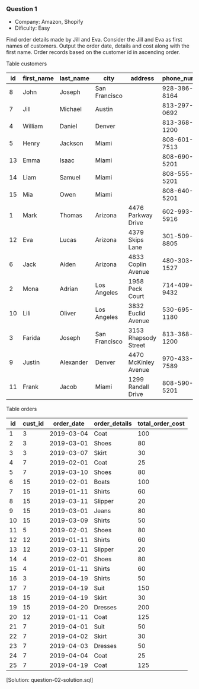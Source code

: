 ### Question 1
- Company: Amazon, Shopify
- Dificulty: Easy

Find order details made by Jill and Eva.
Consider the Jill and Eva as first names of customers.
Output the order date, details and cost along with the first name.
Order records based on the customer id in ascending order.

Table customers

<table class="ResultsTable__table"><thead><tr class="ResultsTable__header-row"><th class="ResultsTable__header-cell">id</th><th class="ResultsTable__header-cell">first_name</th><th class="ResultsTable__header-cell">last_name</th><th class="ResultsTable__header-cell">city</th><th class="ResultsTable__header-cell">address</th><th class="ResultsTable__header-cell">phone_number</th></tr></thead><tbody><tr class="ResultsTable__row "><td class="ResultsTable__cell">8</td><td class="ResultsTable__cell">John</td><td class="ResultsTable__cell">Joseph</td><td class="ResultsTable__cell">San Francisco</td><td class="ResultsTable__cell"></td><td class="ResultsTable__cell">928-386-8164</td></tr><tr class="ResultsTable__row "><td class="ResultsTable__cell">7</td><td class="ResultsTable__cell">Jill</td><td class="ResultsTable__cell">Michael</td><td class="ResultsTable__cell">Austin</td><td class="ResultsTable__cell"></td><td class="ResultsTable__cell">813-297-0692</td></tr><tr class="ResultsTable__row "><td class="ResultsTable__cell">4</td><td class="ResultsTable__cell">William</td><td class="ResultsTable__cell">Daniel</td><td class="ResultsTable__cell">Denver</td><td class="ResultsTable__cell"></td><td class="ResultsTable__cell">813-368-1200</td></tr><tr class="ResultsTable__row "><td class="ResultsTable__cell">5</td><td class="ResultsTable__cell">Henry</td><td class="ResultsTable__cell">Jackson</td><td class="ResultsTable__cell">Miami</td><td class="ResultsTable__cell"></td><td class="ResultsTable__cell">808-601-7513</td></tr><tr class="ResultsTable__row "><td class="ResultsTable__cell">13</td><td class="ResultsTable__cell">Emma</td><td class="ResultsTable__cell">Isaac</td><td class="ResultsTable__cell">Miami</td><td class="ResultsTable__cell"></td><td class="ResultsTable__cell">808-690-5201</td></tr><tr class="ResultsTable__row "><td class="ResultsTable__cell">14</td><td class="ResultsTable__cell">Liam</td><td class="ResultsTable__cell">Samuel</td><td class="ResultsTable__cell">Miami</td><td class="ResultsTable__cell"></td><td class="ResultsTable__cell">808-555-5201</td></tr><tr class="ResultsTable__row "><td class="ResultsTable__cell">15</td><td class="ResultsTable__cell">Mia</td><td class="ResultsTable__cell">Owen</td><td class="ResultsTable__cell">Miami</td><td class="ResultsTable__cell"></td><td class="ResultsTable__cell">808-640-5201</td></tr><tr class="ResultsTable__row "><td class="ResultsTable__cell">1</td><td class="ResultsTable__cell">Mark</td><td class="ResultsTable__cell">Thomas</td><td class="ResultsTable__cell">Arizona</td><td class="ResultsTable__cell">4476 Parkway Drive</td><td class="ResultsTable__cell">602-993-5916</td></tr><tr class="ResultsTable__row "><td class="ResultsTable__cell">12</td><td class="ResultsTable__cell">Eva</td><td class="ResultsTable__cell">Lucas</td><td class="ResultsTable__cell">Arizona</td><td class="ResultsTable__cell">4379 Skips Lane</td><td class="ResultsTable__cell">301-509-8805</td></tr><tr class="ResultsTable__row "><td class="ResultsTable__cell">6</td><td class="ResultsTable__cell">Jack</td><td class="ResultsTable__cell">Aiden</td><td class="ResultsTable__cell">Arizona</td><td class="ResultsTable__cell">4833 Coplin Avenue</td><td class="ResultsTable__cell">480-303-1527</td></tr><tr class="ResultsTable__row "><td class="ResultsTable__cell">2</td><td class="ResultsTable__cell">Mona</td><td class="ResultsTable__cell">Adrian</td><td class="ResultsTable__cell">Los Angeles</td><td class="ResultsTable__cell">1958 Peck Court</td><td class="ResultsTable__cell">714-409-9432</td></tr><tr class="ResultsTable__row "><td class="ResultsTable__cell">10</td><td class="ResultsTable__cell">Lili</td><td class="ResultsTable__cell">Oliver</td><td class="ResultsTable__cell">Los Angeles</td><td class="ResultsTable__cell">3832 Euclid Avenue</td><td class="ResultsTable__cell">530-695-1180</td></tr><tr class="ResultsTable__row "><td class="ResultsTable__cell">3</td><td class="ResultsTable__cell">Farida</td><td class="ResultsTable__cell">Joseph</td><td class="ResultsTable__cell">San Francisco</td><td class="ResultsTable__cell">3153 Rhapsody Street</td><td class="ResultsTable__cell">813-368-1200</td></tr><tr class="ResultsTable__row "><td class="ResultsTable__cell">9</td><td class="ResultsTable__cell">Justin</td><td class="ResultsTable__cell">Alexander</td><td class="ResultsTable__cell">Denver</td><td class="ResultsTable__cell">4470 McKinley Avenue</td><td class="ResultsTable__cell">970-433-7589</td></tr><tr class="ResultsTable__row "><td class="ResultsTable__cell">11</td><td class="ResultsTable__cell">Frank</td><td class="ResultsTable__cell">Jacob</td><td class="ResultsTable__cell">Miami</td><td class="ResultsTable__cell">1299 Randall Drive</td><td class="ResultsTable__cell">808-590-5201</td></tr></tbody></table>

Table orders

<table class="ResultsTable__table"><thead><tr class="ResultsTable__header-row"><th class="ResultsTable__header-cell">id</th><th class="ResultsTable__header-cell">cust_id</th><th class="ResultsTable__header-cell">order_date</th><th class="ResultsTable__header-cell">order_details</th><th class="ResultsTable__header-cell">total_order_cost</th></tr></thead><tbody><tr class="ResultsTable__row "><td class="ResultsTable__cell">1</td><td class="ResultsTable__cell">3</td><td class="ResultsTable__cell">2019-03-04</td><td class="ResultsTable__cell">Coat</td><td class="ResultsTable__cell">100</td></tr><tr class="ResultsTable__row "><td class="ResultsTable__cell">2</td><td class="ResultsTable__cell">3</td><td class="ResultsTable__cell">2019-03-01</td><td class="ResultsTable__cell">Shoes</td><td class="ResultsTable__cell">80</td></tr><tr class="ResultsTable__row "><td class="ResultsTable__cell">3</td><td class="ResultsTable__cell">3</td><td class="ResultsTable__cell">2019-03-07</td><td class="ResultsTable__cell">Skirt</td><td class="ResultsTable__cell">30</td></tr><tr class="ResultsTable__row "><td class="ResultsTable__cell">4</td><td class="ResultsTable__cell">7</td><td class="ResultsTable__cell">2019-02-01</td><td class="ResultsTable__cell">Coat</td><td class="ResultsTable__cell">25</td></tr><tr class="ResultsTable__row "><td class="ResultsTable__cell">5</td><td class="ResultsTable__cell">7</td><td class="ResultsTable__cell">2019-03-10</td><td class="ResultsTable__cell">Shoes</td><td class="ResultsTable__cell">80</td></tr><tr class="ResultsTable__row "><td class="ResultsTable__cell">6</td><td class="ResultsTable__cell">15</td><td class="ResultsTable__cell">2019-02-01</td><td class="ResultsTable__cell">Boats</td><td class="ResultsTable__cell">100</td></tr><tr class="ResultsTable__row "><td class="ResultsTable__cell">7</td><td class="ResultsTable__cell">15</td><td class="ResultsTable__cell">2019-01-11</td><td class="ResultsTable__cell">Shirts</td><td class="ResultsTable__cell">60</td></tr><tr class="ResultsTable__row "><td class="ResultsTable__cell">8</td><td class="ResultsTable__cell">15</td><td class="ResultsTable__cell">2019-03-11</td><td class="ResultsTable__cell">Slipper</td><td class="ResultsTable__cell">20</td></tr><tr class="ResultsTable__row "><td class="ResultsTable__cell">9</td><td class="ResultsTable__cell">15</td><td class="ResultsTable__cell">2019-03-01</td><td class="ResultsTable__cell">Jeans</td><td class="ResultsTable__cell">80</td></tr><tr class="ResultsTable__row "><td class="ResultsTable__cell">10</td><td class="ResultsTable__cell">15</td><td class="ResultsTable__cell">2019-03-09</td><td class="ResultsTable__cell">Shirts</td><td class="ResultsTable__cell">50</td></tr><tr class="ResultsTable__row "><td class="ResultsTable__cell">11</td><td class="ResultsTable__cell">5</td><td class="ResultsTable__cell">2019-02-01</td><td class="ResultsTable__cell">Shoes</td><td class="ResultsTable__cell">80</td></tr><tr class="ResultsTable__row "><td class="ResultsTable__cell">12</td><td class="ResultsTable__cell">12</td><td class="ResultsTable__cell">2019-01-11</td><td class="ResultsTable__cell">Shirts</td><td class="ResultsTable__cell">60</td></tr><tr class="ResultsTable__row "><td class="ResultsTable__cell">13</td><td class="ResultsTable__cell">12</td><td class="ResultsTable__cell">2019-03-11</td><td class="ResultsTable__cell">Slipper</td><td class="ResultsTable__cell">20</td></tr><tr class="ResultsTable__row "><td class="ResultsTable__cell">14</td><td class="ResultsTable__cell">4</td><td class="ResultsTable__cell">2019-02-01</td><td class="ResultsTable__cell">Shoes</td><td class="ResultsTable__cell">80</td></tr><tr class="ResultsTable__row "><td class="ResultsTable__cell">15</td><td class="ResultsTable__cell">4</td><td class="ResultsTable__cell">2019-01-11</td><td class="ResultsTable__cell">Shirts</td><td class="ResultsTable__cell">60</td></tr><tr class="ResultsTable__row "><td class="ResultsTable__cell">16</td><td class="ResultsTable__cell">3</td><td class="ResultsTable__cell">2019-04-19</td><td class="ResultsTable__cell">Shirts</td><td class="ResultsTable__cell">50</td></tr><tr class="ResultsTable__row "><td class="ResultsTable__cell">17</td><td class="ResultsTable__cell">7</td><td class="ResultsTable__cell">2019-04-19</td><td class="ResultsTable__cell">Suit</td><td class="ResultsTable__cell">150</td></tr><tr class="ResultsTable__row "><td class="ResultsTable__cell">18</td><td class="ResultsTable__cell">15</td><td class="ResultsTable__cell">2019-04-19</td><td class="ResultsTable__cell">Skirt</td><td class="ResultsTable__cell">30</td></tr><tr class="ResultsTable__row "><td class="ResultsTable__cell">19</td><td class="ResultsTable__cell">15</td><td class="ResultsTable__cell">2019-04-20</td><td class="ResultsTable__cell">Dresses</td><td class="ResultsTable__cell">200</td></tr><tr class="ResultsTable__row "><td class="ResultsTable__cell">20</td><td class="ResultsTable__cell">12</td><td class="ResultsTable__cell">2019-01-11</td><td class="ResultsTable__cell">Coat</td><td class="ResultsTable__cell">125</td></tr><tr class="ResultsTable__row "><td class="ResultsTable__cell">21</td><td class="ResultsTable__cell">7</td><td class="ResultsTable__cell">2019-04-01</td><td class="ResultsTable__cell">Suit</td><td class="ResultsTable__cell">50</td></tr><tr class="ResultsTable__row "><td class="ResultsTable__cell">22</td><td class="ResultsTable__cell">7</td><td class="ResultsTable__cell">2019-04-02</td><td class="ResultsTable__cell">Skirt</td><td class="ResultsTable__cell">30</td></tr><tr class="ResultsTable__row "><td class="ResultsTable__cell">23</td><td class="ResultsTable__cell">7</td><td class="ResultsTable__cell">2019-04-03</td><td class="ResultsTable__cell">Dresses</td><td class="ResultsTable__cell">50</td></tr><tr class="ResultsTable__row "><td class="ResultsTable__cell">24</td><td class="ResultsTable__cell">7</td><td class="ResultsTable__cell">2019-04-04</td><td class="ResultsTable__cell">Coat</td><td class="ResultsTable__cell">25</td></tr><tr class="ResultsTable__row "><td class="ResultsTable__cell">25</td><td class="ResultsTable__cell">7</td><td class="ResultsTable__cell">2019-04-19</td><td class="ResultsTable__cell">Coat</td><td class="ResultsTable__cell">125</td></tr></tbody></table>

[Solution: question-02-solution.sql]
